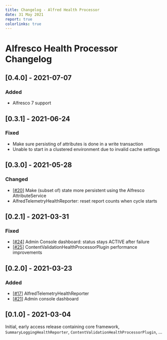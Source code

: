 ```yaml
---
title: Changelog - Alfred Health Processor
date: 31 May 2021
report: true
colorlinks: true
---
```

<!--
Changelog for Alfred Telemetry

See http://keepachangelog.com/en as reference
Version template:

## [X.X.X] - yyyy-MM-dd
### Added (for new features)
### Changed (for changes in existing functionality)
### Deprecated (for soon-to-be removed features)
### Removed (for now removed features)
### Fixed (for any bug fixes)
### Security (in case of vulnerabilities)
### YANKED (for reverted functionality in)
 -->

# Alfresco Health Processor Changelog

## [0.4.0] - 2021-07-07
### Added
* Alfresco 7 support

## [0.3.1] - 2021-06-24
### Fixed
* Make sure persisting of attributes is done in a write transaction
* Unable to start in a clustered environment due to invalid cache settings

## [0.3.0] - 2021-05-28
### Changed
* [[#20](https://github.com/xenit-eu/alfresco-health-processor/issues/20)] 
  Make (subset of) state more persistent using the Alfresco AttributeService
* AlfredTelemetryHealthReporter: reset report counts when cycle starts

## [0.2.1] - 2021-03-31
### Fixed
* [[#24](https://github.com/xenit-eu/alfresco-health-processor/issues/24)] 
  Admin Console dashboard: status stays ACTIVE after failure
* [[#25](https://github.com/xenit-eu/alfresco-health-processor/issues/25)] 
  ContentValidationHealthProcessorPlugin performance improvements

## [0.2.0] - 2021-03-23
### Added
* [[#17](https://github.com/xenit-eu/alfresco-health-processor/issues/17)] 
  AlfredTelemetryHealthReporter
* [[#21](https://github.com/xenit-eu/alfresco-health-processor/issues/21)] 
  Admin console dashboard

## [0.1.0] - 2021-03-04

Initial, early access release containing core framework, `SummaryLoggingHealthReporter`, 
`ContentValidationHealthProcessorPlugin`, ...

